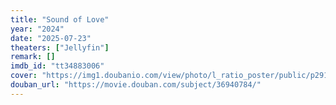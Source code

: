 ```yaml
---
title: "Sound of Love"
year: "2024"
date: "2025-07-23"
theaters: ["Jellyfin"]
remark: []
imdb_id: "tt34883006"
cover: "https://img1.doubanio.com/view/photo/l_ratio_poster/public/p2910412648.jpg"
douban_url: "https://movie.douban.com/subject/36940784/"
---
```

